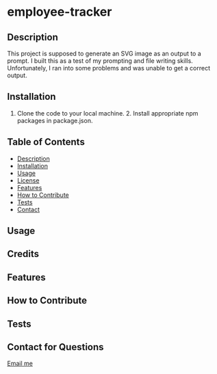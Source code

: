 # employee-tracker

  ## Description
  This project is supposed to generate an SVG image as an output to a prompt. I built this as a test of my prompting and file writing skills. Unfortunately, I ran into some problems and was unable to get a correct output. 

  ## Installation
  1. Clone the code to your local machine. 2. Install appropriate npm packages in package.json.

  ## Table of Contents

  - [Description](#descritpion)
  - [Installation](#installation)
  - [Usage](#usage)
  - [License](#license)
  - [Features](#features)
  - [How to Contribute](#howtocontribute)
  - [Tests](#tests)
  - [Contact](#contact)

  ## Usage
  

  ## Credits
  

  

  ## Features
  

  ## How to Contribute
  

  ## Tests
  

  ## Contact for Questions
  [Email me](mailto:jessehowell.dev@tutanota.com)